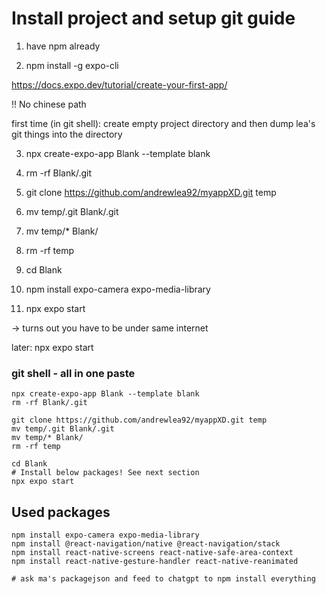 # Install project and setup git guide
1. have npm already

2. npm install -g expo-cli

https://docs.expo.dev/tutorial/create-your-first-app/

!! No chinese path

first time (in git shell): create empty project directory and then dump lea's git things into the directory

3. npx create-expo-app Blank --template blank

4. rm -rf Blank/.git

5. git clone https://github.com/andrewlea92/myappXD.git temp

6. mv temp/.git Blank/.git

7. mv temp/* Blank/

8. rm -rf temp

9. cd Blank

10. npm install expo-camera expo-media-library

11. npx expo start

-> turns out you have to be under same internet 

later: npx expo start

### git shell - all in one paste
```
npx create-expo-app Blank --template blank
rm -rf Blank/.git

git clone https://github.com/andrewlea92/myappXD.git temp
mv temp/.git Blank/.git
mv temp/* Blank/
rm -rf temp

cd Blank
# Install below packages! See next section
npx expo start

```

## Used packages
```
npm install expo-camera expo-media-library
npm install @react-navigation/native @react-navigation/stack
npm install react-native-screens react-native-safe-area-context
npm install react-native-gesture-handler react-native-reanimated

# ask ma's packagejson and feed to chatgpt to npm install everything
```
